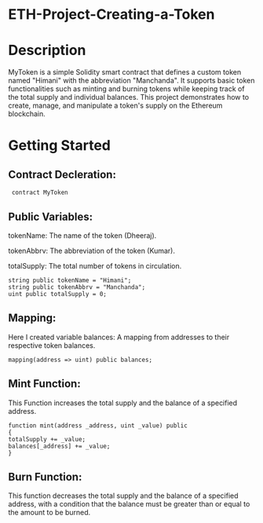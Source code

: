 # ETH-Project-Creating-a-Token

# Description
MyToken is a simple Solidity smart contract that defines a custom token named "Himani" with the abbreviation "Manchanda". It supports basic token functionalities such as minting and burning tokens while keeping track of the total supply and individual balances.  This project demonstrates how to create, manage, and manipulate a token's supply on the Ethereum blockchain.

# Getting Started
## Contract Decleration:
     contract MyToken 

## Public Variables:
tokenName: The name of the token (Dheeraj).

tokenAbbrv: The abbreviation of the token (Kumar).

totalSupply: The total number of tokens in circulation.

    string public tokenName = "Himani";
    string public tokenAbbrv = "Manchanda";
    uint public totalSupply = 0; 

## Mapping:
Here I created variable balances: A mapping from addresses to their respective token balances.

    mapping(address => uint) public balances;

## Mint Function:
This Function increases the total supply and the balance of a specified address.

    function mint(address _address, uint _value) public 
    {
    totalSupply += _value;
    balances[_address] += _value;
    }

## Burn Function:
This function decreases the total supply and the balance of a specified address, with a condition that the balance must be greater than or equal to the amount to be burned.
